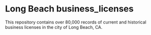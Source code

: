 # Long Beach business_licenses

This repository contains over 80,000 records of current and historical business licenses in the city of Long Beach, CA.